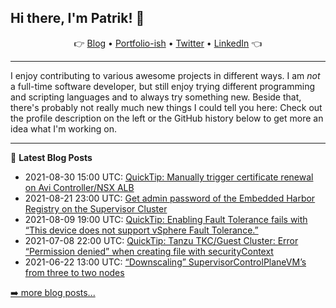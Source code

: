 ## Hi there, I'm Patrik! 👋

<p align="center">
    👉
    <a href="https://patrik.kernstock.net">Blog</a> •
    <a href="https://patrik.kernstock.io">Portfolio-ish</a> •
    <a href="https://twitter.com/Patschi95">Twitter</a> •
    <a href="https://www.linkedin.com/in/pkernstock/">LinkedIn</a>
    👈
</p> 

---

I enjoy contributing to various awesome projects in different ways. I am *not* a full-time software developer, but still enjoy trying different programming and scripting languages and to always try something new. Beside that, there's probably not really much new things I could tell you here: Check out the profile description on the left or the GitHub history below to get more an idea what I'm working on.

---

📕 **Latest Blog Posts**
- 2021-08-30 15:00 UTC: <a href="https://patrik.kernstock.net/2021/08/quicktip-manually-trigger-certificate-renewal-on-avi-controller-nsx-alb/" target="_blank">QuickTip: Manually trigger certificate renewal on Avi Controller/NSX ALB</a>
- 2021-08-21 23:00 UTC: <a href="https://patrik.kernstock.net/2021/08/quicktip-get-admin-password-of-the-embedded-harbor-registry-on-the-supervisor-cluster/" target="_blank">Get admin password of the Embedded Harbor Registry on the Supervisor Cluster</a>
- 2021-08-09 19:00 UTC: <a href="https://patrik.kernstock.net/2021/08/quicktip-enabling-fault-tolerance-fails-with-this-device-does-not-support-vsphere-fault-tolerance/" target="_blank">QuickTip: Enabling Fault Tolerance fails with “This device does not support vSphere Fault Tolerance.”</a>
- 2021-07-08 22:00 UTC: <a href="https://patrik.kernstock.net/2021/07/quicktip-tkc-permission-denied-creating-file/" target="_blank">QuickTip: Tanzu TKC/Guest Cluster: Error “Permission denied” when creating file with securityContext</a>
- 2021-06-22 13:00 UTC: <a href="https://patrik.kernstock.net/2021/06/downscaling-supervisorcontrolplanevms-from-three-to-two-nodes/" target="_blank">“Downscaling” SupervisorControlPlaneVM’s from three to two nodes</a>

[➡️ more blog posts...](https://patrik.kernstock.net)
